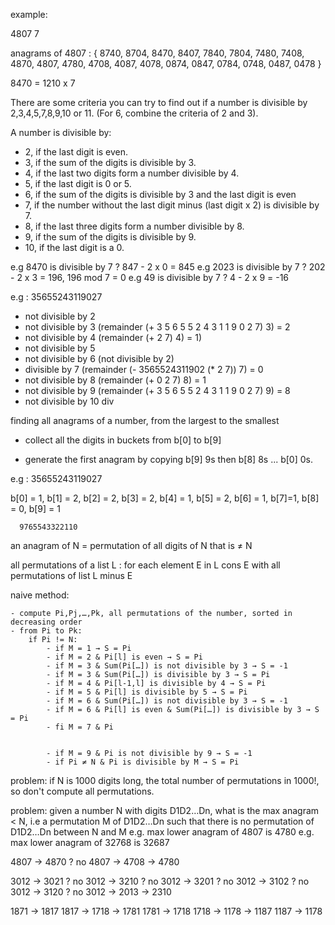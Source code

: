 
example:

4807 7 

anagrams of 4807 : { 8740, 8704, 8470, 8407, 7840, 7804, 7480, 7408, 4870, 4807, 4780, 4708, 4087, 4078, 0874, 0847, 0784, 0748, 0487, 0478 }

8470 = 1210 x 7

There are some criteria you can try to find out if a number is divisible by 2,3,4,5,7,8,9,10 or 11. (For 6, combine the criteria of 2 and 3).

A number is divisible by:
- 2, if the last digit is even.
- 3, if the sum of the digits is divisible by 3.
- 4, if the last two digits form a number divisible by 4.
- 5, if the last digit is 0 or 5.
- 6, if the sum of the digits is divisible by 3 and the last digit is even
- 7, if the number without the last digit minus (last digit x 2) is divisible by 7.
- 8, if the last three digits form a number divisible by 8.
- 9, if the sum of the digits is divisible by 9.
- 10, if the last digit is a 0.

e.g 8470 is divisible by 7 ?  847 - 2 x 0 = 845
e.g 2023 is divisible by 7 ?  202 - 2 x 3 = 196, 196 mod 7 = 0 
e.g 49 is divisible by 7 ? 4 - 2 x 9 = -16


e.g : 35655243119027

- not divisible by 2
- not divisible by 3 (remainder (+ 3 5 6 5 5 2 4 3 1 1 9 0 2 7) 3) = 2
- not divisible by 4 (remainder (+ 2 7) 4) = 1)
- not divisible by 5
- not divisible by 6 (not divisible by 2)
- divisible by 7 (remainder (- 3565524311902 (* 2 7)) 7) = 0
- not divisible by 8 (remainder (+ 0 2 7) 8) = 1
- not divisible by 9 (remainder (+ 3 5 6 5 5 2 4 3 1 1 9 0 2 7) 9) = 8
- not divisible by 10
div

finding all anagrams of a number, from the largest to the smallest

- collect all the digits in buckets from b[0] to b[9]

- generate the first anagram by copying b[9] 9s then b[8] 8s ... b[0] 0s.

e.g : 35655243119027

b[0] = 1, b[1] = 2, b[2] = 2, b[3] = 2, b[4] = 1, b[5] = 2, b[6] = 1, b[7]=1, b[8] = 0, b[9] = 1

      9765543322110

an anagram of N = permutation of all digits of N that is ≠ N

all permutations of a list L :
    for each element E in L
        cons E with all permutations of list L minus E

naive method:

    - compute Pi,Pj,…,Pk, all permutations of the number, sorted in decreasing order
    - from Pi to Pk:
        if Pi != N:
            - if M = 1 → S = Pi
            - if M = 2 & Pi[l] is even → S = Pi
            - if M = 3 & Sum(Pi[…]) is not divisible by 3 → S = -1
            - if M = 3 & Sum(Pi[…]) is divisible by 3 → S = Pi
            - if M = 4 & Pi[l-1,l] is divisible by 4 → S = Pi
            - if M = 5 & Pi[l] is divisible by 5 → S = Pi
            - if M = 6 & Sum(Pi[…]) is not divisible by 3 → S = -1
            - if M = 6 & Pi[l] is even & Sum(Pi[…]) is divisible by 3 → S = Pi
            - fi M = 7 & Pi


            - if M = 9 & Pi is not divisible by 9 → S = -1
            - if Pi ≠ N & Pi is divisible by M → S = Pi

problem: if N is 1000 digits long, the total number of permutations in 1000!, so don't compute all permutations.

problem: given a number N with digits D1D2…Dn, what is the max anagram < N, i.e a permutation M of D1D2…Dn such that there is no permutation of D1D2…Dn between N and M
e.g. max lower anagram of 4807 is 4780
e.g. max lower anagram of 32768 is 32687

4807 → 4870 ? no
4807 → 4708 → 4780

3012 → 3021 ? no
3012 → 3210 ? no
3012 → 3201 ? no
3012 → 3102 ? no
3012 → 3120 ? no
3012 → 2013 → 2310


1871 → 1817
1817 → 1718 → 1781
1781 → 1718
1718 → 1178 → 1187
1187 → 1178

